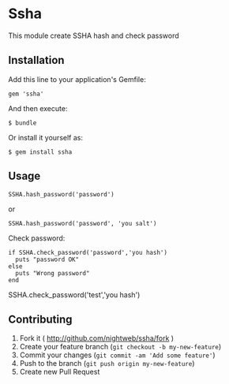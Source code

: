 # Ssha

This module create SSHA hash and check password


## Installation

Add this line to your application's Gemfile:

    gem 'ssha'

And then execute:

    $ bundle

Or install it yourself as:

    $ gem install ssha

## Usage

    SSHA.hash_password('password')

or

    SSHA.hash_password('password', 'you salt')


Check password:

    if SSHA.check_password('password','you hash')
      puts "password OK"
    else
      puts "Wrong password"
    end


SSHA.check_password('test','you hash')




## Contributing

1. Fork it ( http://github.com/nightweb/ssha/fork )
2. Create your feature branch (`git checkout -b my-new-feature`)
3. Commit your changes (`git commit -am 'Add some feature'`)
4. Push to the branch (`git push origin my-new-feature`)
5. Create new Pull Request
